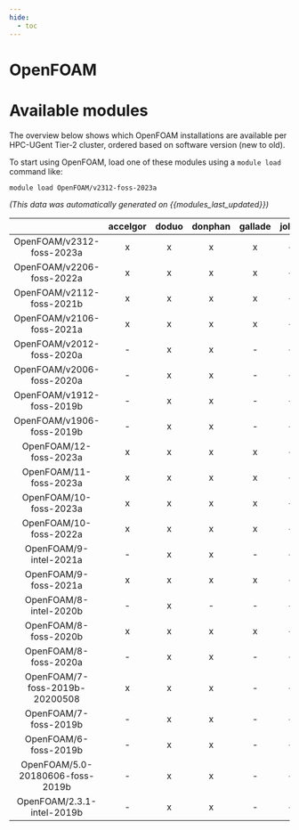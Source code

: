 ```yaml
---
hide:
  - toc
---
```


OpenFOAM
========

# Available modules


The overview below shows which OpenFOAM installations are available per HPC-UGent Tier-2 cluster, ordered based on software version (new to old).

To start using OpenFOAM, load one of these modules using a `module load` command like:

```shell
module load OpenFOAM/v2312-foss-2023a
```

*(This data was automatically generated on {{modules_last_updated}})*  

| |accelgor|doduo|donphan|gallade|joltik|shinx|skitty|
| :---: | :---: | :---: | :---: | :---: | :---: | :---: | :---: |
|OpenFOAM/v2312-foss-2023a|x|x|x|x|-|x|x|
|OpenFOAM/v2206-foss-2022a|x|x|x|x|-|-|-|
|OpenFOAM/v2112-foss-2021b|x|x|x|x|-|-|-|
|OpenFOAM/v2106-foss-2021a|x|x|x|x|-|-|-|
|OpenFOAM/v2012-foss-2020a|-|x|x|-|-|-|-|
|OpenFOAM/v2006-foss-2020a|-|x|x|-|-|-|-|
|OpenFOAM/v1912-foss-2019b|-|x|x|-|-|-|-|
|OpenFOAM/v1906-foss-2019b|-|x|x|-|-|-|-|
|OpenFOAM/12-foss-2023a|x|x|x|x|-|x|x|
|OpenFOAM/11-foss-2023a|x|x|x|x|-|x|x|
|OpenFOAM/10-foss-2023a|x|x|x|x|-|x|x|
|OpenFOAM/10-foss-2022a|x|x|x|x|-|-|-|
|OpenFOAM/9-intel-2021a|-|x|x|-|-|-|-|
|OpenFOAM/9-foss-2021a|x|x|x|x|-|-|-|
|OpenFOAM/8-intel-2020b|-|x|-|-|-|-|-|
|OpenFOAM/8-foss-2020b|x|x|x|x|-|-|-|
|OpenFOAM/8-foss-2020a|-|x|x|-|-|-|-|
|OpenFOAM/7-foss-2019b-20200508|x|x|x|-|-|-|-|
|OpenFOAM/7-foss-2019b|-|x|x|-|-|-|-|
|OpenFOAM/6-foss-2019b|-|x|x|-|-|-|-|
|OpenFOAM/5.0-20180606-foss-2019b|-|x|x|-|-|-|-|
|OpenFOAM/2.3.1-intel-2019b|-|x|x|-|-|-|-|
